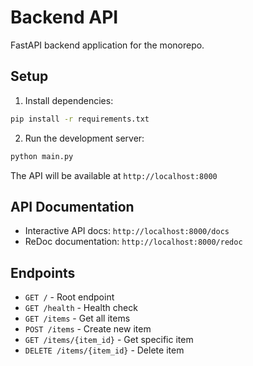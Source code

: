 # Backend API

FastAPI backend application for the monorepo.

## Setup

1. Install dependencies:
```bash
pip install -r requirements.txt
```

2. Run the development server:
```bash
python main.py
```

The API will be available at `http://localhost:8000`

## API Documentation

- Interactive API docs: `http://localhost:8000/docs`
- ReDoc documentation: `http://localhost:8000/redoc`

## Endpoints

- `GET /` - Root endpoint
- `GET /health` - Health check
- `GET /items` - Get all items
- `POST /items` - Create new item
- `GET /items/{item_id}` - Get specific item
- `DELETE /items/{item_id}` - Delete item
